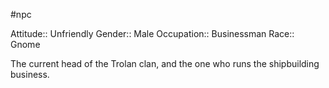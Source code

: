 #npc

Attitude:: Unfriendly
Gender:: Male
Occupation:: Businessman
Race:: Gnome

The current head of the Trolan clan, and the one who runs the shipbuilding business.
